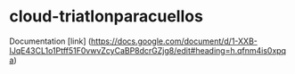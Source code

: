 # cloud-triatlonparacuellos
Documentation 
[link] (https://docs.google.com/document/d/1-XXB-IJqE43CL1o1Ptff51F0vwvZcyCaBP8dcrGZjg8/edit#heading=h.qfnm4is0xpqa)

